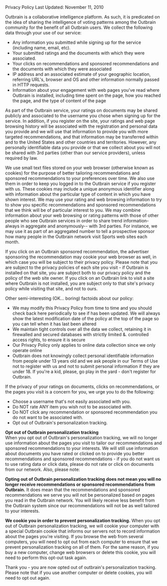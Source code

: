Privacy Policy Last Updated: November 11, 2010

Outbrain is a collaborative intelligence platform. As such, it is predicated on the idea of sharing the intelligence of voting patterns among the Outbrain community for the benefit of all Outbrain users. We collect the following data through your use of our service:

*   Any information you submitted while signing up for the service (including name, email, etc).
*   Your submitted ratings and the documents with which they were associated.
*   Your clicks on recommendations and sponsored recommendations and the documents with which they were associated
*   IP address and an associated estimate of your geographic location, referring URL's, browser and OS and other information normally passed in HTTP requests.
*   Information about your engagement with web pages you've read where Outbrain is installed, including time spent on the page, how you reached the page, and the type of content of the page

As part of the Outbrain service, your ratings on documents may be shared publicly and associated to the username you chose when signing up for the service. In addition, if you register on the site, your ratings and web page browsing history will be associated with the registration and personal data you provide and we will use that information to provide you with more targeted recommendations, and that information may be transferred within and to the United States and other countries and territories. However, any personally identifiable data you provide or that we collect about you will not be shared with 3rd parties (other than our service providers), unless required by law.

We use small text files stored on your web browser (otherwise known as cookies) for the purpose of better tailoring recommendations and sponsored recommendations to your preferences over time. We also use them in order to keep you logged in to the Outbrain service if you register with us. These cookies may include a unique anonymous identifier along with information about the particular type of content in which you have shown interest. We may use your rating and web browsing information to try to show you specific recommendations and sponsored recommendations that we think will be of particular interest to you. We may combine information about your web browsing or rating patterns with those of other people who see Outbrain services in order to share trend information-always in aggregate and anonymously-- with 3rd parties. For instance, we may use it as part of an aggregated number to tell a prospective sponsor how many people in the Outbrain network visit Sports web sites each month.

If you click on an Outbrain sponsored recommendation, the advertiser sponsoring the recommendation may cookie your web browser as well, in which case you will be subject to their privacy policy. Please note that you are subject to the privacy policies of each site you visit - if Outbrain is installed on that site, you are subject both to our privacy policy and the policy of the web site owner. If you click on an Outbrain link to visit a site where Outbrain is not installed, you are subject only to that site's privacy policy while visiting that site, and not to ours.

Other semi-interesting (OK... boring) factoids about our policy:

*   We may modify this Privacy Policy from time to time and you should check back here periodically to see if has been updated. We will always show the latest modification date of the policy at the top of the page so you can tell when it has last been altered
*   We maintain tight controls over all the data we collect, retaining it in firewalled and secured databases with strictly limited &. controlled access rights, to ensure it is secure
*   Our Privacy Policy only applies to online data collection since we only operate online
*   Outbrain does not knowingly collect personal identifiable information from people under 13 years old and we ask people in our Terms of Use not to register with us and not to submit personal information if they are under 18. If you're a kid, please, go play in the yard - don't register for Outbrain.

If the privacy of your ratings on documents, clicks on recommendations, or the pages you visit is a concern for you, we urge you to do the following:

*   Choose a username that's not easily associated with you.
*   Do NOT rate ANY item you wish not to be associated with.
*   Do NOT click any recommendation or sponsored recommendation you do not want to be associated with.
*   Opt out of Outbrain's personalization tracking.

**Opt out of Outbrain personalization tracking**  
When you opt out of Outbrain's personalization tracking, we will no longer use information about the pages you visit to tailor our recommendations and sponsored recommendations to your interests. We will still use information about documents you have rated or clicked on to provide you better recommendations and sponsored recommendations - if you do not want us to use rating data or click data, please do not rate or click on documents from our network. Also, please note:

**Opting out of Outbrain personalization tracking does not mean you will no longer receive recommendations or sponsored recommendations from Outbrain.** It does mean that the recommendations and sponsored recommendations we serve you will not be personalized based on pages you read in the Outbrain network. You will likely receive less benefit from the Outbrain system since our recommendations will not be as well tailored to your interests.

**We cookie you in order to prevent personalization tracking.** When you opt out of Outbrain personalization tracking, we will cookie your computer with a special Outbrain cookie that informs our servers not to record information about the pages you're visiting. If you browse the web from several computers, you will need to opt out from each computer to ensure that we prevent personalization tracking on all of them. For the same reason, if you buy a new computer, change web browsers or delete this cookie, you will need to perform this opt-out task again.

Thank you - you are now opted out of outbrain's personalization tracking. Please note that if you use another computer or delete cookies, you will need to opt out again.